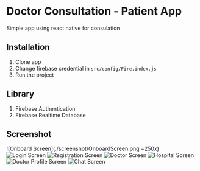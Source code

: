 # Doctor Consultation - Patient App

Simple app using react native for consulation

## Installation

1. Clone app
2. Change firebase credential in `src/config/Fire.index.js`
3. Run the project

## Library

1. Firebase Authentication
2. Firebase Realtime Database

## Screenshot

![Onboard Screen](./screenshot/OnboardScreen.png =250x)
![Login Screen](./screenshot/LoginScreen.png)
![Registration Screen](./screenshot/RegistrationScreen.png)
![Doctor Screen](./screenshot/DoctorScreen.png)
![Hospital Screen](./screenshot/HospitalScreen.png)
![Doctor Profile Screen](./screenshot/DoctorProfileScreen.png)
![Chat Screen](./screenshot/ChatScreen.png)
